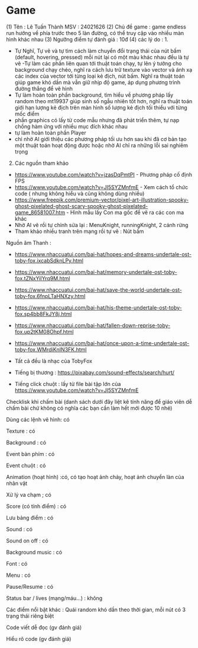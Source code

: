 # Game
 (1) 
Tên : Lê Tuấn Thành
MSV : 24021626
 (2)
Chủ đề game : game endless run hướng về phía trước theo 5 làn đường, có thể truy cập vào nhiều màn hình khác nhau
 (3) 
Ngưỡng điểm tự đánh giá : 10đ
 (4) 
các lý do : 
1. 
- Tự Nghĩ, Tự vẽ và tự tìm cách làm chuyển đổi trạng thái của nút bấm (default, hovering, pressed) mỗi nút lại có một màu khác nhau đều là tự vẽ
-Tự làm các phần liên quan tới thuật toán chạy, tự lên ý tưởng cho background chạy chéo, nghĩ ra cách lưu trữ texture vào vector và ánh xạ các index của vector tới từng loại kẻ địch, nút bấm. Nghĩ ra thuật toán giúp game khó dần mà vẫn giữ nhịp độ game, áp dụng phương trình đường thẳng để vẽ hình
- Tự làm hoàn toàn phần background, tìm hiểu về phương pháp lấy random theo mt19937 giúp sinh số ngẫu nhiên tốt hơn,
nghĩ ra thuật toán giới hạn lượng kẻ địch trên màn hình số lượng kẻ địch tối thiểu với từng mốc điểm
- phần graphics có lấy từ code mẫu nhưng đã phát triển thêm, tự nạp chồng hàm ứng với nhiều mục đích khác nhau
- tự làm hoàn toàn phần Player
- chỉ nhờ AI giới thiệu các phương pháp tối ưu hơn sau khi đã cơ bản tạo một thuật toán hoạt động được hoặc nhờ AI chỉ ra những lỗi sai nghiêm trọng

2. Các nguồn tham khảo
- https://www.youtube.com/watch?v=jzasDqPmtPI - Phương pháp cố định FPS
- https://www.youtube.com/watch?v=JI5SYZMnfmE - Xem cách tổ chức code ( nhưng không hiểu và cũng không dùng nhiều)
- https://www.freepik.com/premium-vector/pixel-art-illustration-spooky-ghost-pixelated-ghost-scary-spooky-ghost-pixelated-game_86581007.htm - Hình mẫu lấy Con ma gốc để vẽ ra các con ma khác
- Nhờ AI vẽ rồi tự chỉnh sửa lại : MenuKnight, runningKnight, 2 cánh rừng
- Tham khảo nhiều tranh trên mạng rồi tự vẽ : Nút bấm

Nguồn âm Thanh :
- https://www.nhaccuatui.com/bai-hat/hopes-and-dreams-undertale-ost-toby-fox.ixcabSdknLPy.html
- https://www.nhaccuatui.com/bai-hat/memory-undertale-ost-toby-fox.tZNxYiIYrq9M.html
- https://www.nhaccuatui.com/bai-hat/save-the-world-undertale-ost-toby-fox.6fnpLTaHNXzy.html
- https://www.nhaccuatui.com/bai-hat/his-theme-undertale-ost-toby-fox.sp4bb8FkJY8j.html
- https://www.nhaccuatui.com/bai-hat/fallen-down-reprise-toby-fox.up2tKM08Ohpf.html
- https://www.nhaccuatui.com/bai-hat/once-upon-a-time-undertale-ost-toby-fox.WMrdiKnIN3FK.html
- Tất cả đều là nhạc của TobyFox

- Tiếng bị thương : https://pixabay.com/sound-effects/search/hurt/
- Tiếng click chuột : lấy từ file bài tập lớn của https://www.youtube.com/watch?v=JI5SYZMnfmE

Checklisk khi chấm bài
(danh sách dưới đây liệt kê tính năng để giáo viên dễ chấm bài chứ không có nghĩa các bạn cần làm hết mới được 10 nhé)


Dùng các lệnh vẽ hình: có

Texture : có

Background : có

Event bàn phím : có

Event chuột : có

Animation (hoạt hình) :có, có tạo hoạt ảnh chảy, hoạt ảnh chuyển làn của nhân vật

Xử lý va chạm ; có

Score (có tính điểm) : có

Lưu bảng điểm : có

Sound : có

Sound on off : có

Background music : có

Font : có

Menu : có

Pause/Resume : có

Status bar / lives (mạng/máu...) : không

Các điểm nổi bật khác : Quái random khó dần theo thời gian, mỗi nút có 3 trạng thái riêng biệt

Code viết dễ đọc (gv đánh giá)

Hiểu rõ code (gv đánh giá)

